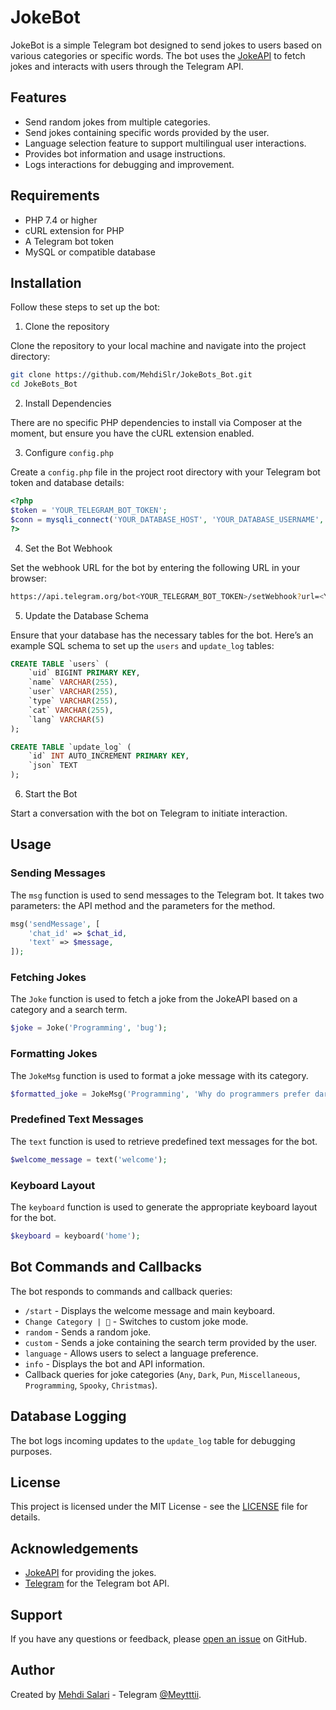 # JokeBot

JokeBot is a simple Telegram bot designed to send jokes to users based on various categories or specific words. The bot uses the [JokeAPI](https://v2.jokeapi.dev/) to fetch jokes and interacts with users through the Telegram API.

## Features

- Send random jokes from multiple categories.
- Send jokes containing specific words provided by the user.
- Language selection feature to support multilingual user interactions.
- Provides bot information and usage instructions.
- Logs interactions for debugging and improvement.

## Requirements

- PHP 7.4 or higher
- cURL extension for PHP
- A Telegram bot token
- MySQL or compatible database

## Installation

Follow these steps to set up the bot:

1. Clone the repository

Clone the repository to your local machine and navigate into the project directory:

```sh
git clone https://github.com/MehdiSlr/JokeBots_Bot.git
cd JokeBots_Bot
```

2. Install Dependencies

There are no specific PHP dependencies to install via Composer at the moment, but ensure you have the cURL extension enabled.

3. Configure `config.php`

Create a `config.php` file in the project root directory with your Telegram bot token and database details:

```php
<?php
$token = 'YOUR_TELEGRAM_BOT_TOKEN';
$conn = mysqli_connect('YOUR_DATABASE_HOST', 'YOUR_DATABASE_USERNAME', 'YOUR_DATABASE_PASSWORD', 'YOUR_DATABASE_NAME');
?>
```

4. Set the Bot Webhook

Set the webhook URL for the bot by entering the following URL in your browser:

```sh
https://api.telegram.org/bot<YOUR_TELEGRAM_BOT_TOKEN>/setWebhook?url=<YOUR_HOST_URL>/index.php
```
5. Update the Database Schema

Ensure that your database has the necessary tables for the bot. Here’s an example SQL schema to set up the `users` and `update_log` tables:

```sql
CREATE TABLE `users` (
    `uid` BIGINT PRIMARY KEY,
    `name` VARCHAR(255),
    `user` VARCHAR(255),
    `type` VARCHAR(255),
    `cat` VARCHAR(255),
    `lang` VARCHAR(5)
);

CREATE TABLE `update_log` (
    `id` INT AUTO_INCREMENT PRIMARY KEY,
    `json` TEXT
);
```

6. Start the Bot

Start a conversation with the bot on Telegram to initiate interaction.

## Usage

### Sending Messages

The `msg` function is used to send messages to the Telegram bot. It takes two parameters: the API method and the parameters for the method.

```php
msg('sendMessage', [
    'chat_id' => $chat_id,
    'text' => $message,
]);
```

### Fetching Jokes

The `Joke` function is used to fetch a joke from the JokeAPI based on a category and a search term.

```php
$joke = Joke('Programming', 'bug');
```

### Formatting Jokes

The `JokeMsg` function is used to format a joke message with its category.

```php
$formatted_joke = JokeMsg('Programming', 'Why do programmers prefer dark mode?');
```

### Predefined Text Messages

The `text` function is used to retrieve predefined text messages for the bot.

```php
$welcome_message = text('welcome');
```

### Keyboard Layout

The `keyboard` function is used to generate the appropriate keyboard layout for the bot.

```php
$keyboard = keyboard('home');
```

## Bot Commands and Callbacks

The bot responds to commands and callback queries:

- `/start` - Displays the welcome message and main keyboard.
- `Change Category | 🔄️` - Switches to custom joke mode.
- `random` - Sends a random joke.
- `custom` - Sends a joke containing the search term provided by the user.
- `language` - Allows users to select a language preference.
- `info` - Displays the bot and API information.
- Callback queries for joke categories (`Any`, `Dark`, `Pun`, `Miscellaneous`, `Programming`, `Spooky`, `Christmas`).

## Database Logging

The bot logs incoming updates to the `update_log` table for debugging purposes.

## License

This project is licensed under the MIT License - see the [LICENSE](LICENSE) file for details.

## Acknowledgements

- [JokeAPI](https://github.com/official-joke-api) for providing the jokes.
- [Telegram](https://core.telegram.org/bots/api) for the Telegram bot API.

## Support

If you have any questions or feedback, please [open an issue](https://github.com/MehdiSlr/jokebot/issues/new) on GitHub.

## Author

Created by [Mehdi Salari](https://github.com/MehdiSlr) - Telegram [@Meytttii](https://t.me/Meytttii).